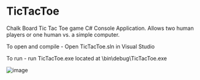 # TicTacToe
Chalk Board Tic Tac Toe game C# Console Application. Allows two human players or one human vs. a simple computer.

To open and compile - Open TicTacToe.sln in Visual Studio

To run - run TicTacToe.exe located at \bin\debug\TicTacToe.exe

![image](https://github.com/TheLoreAxe/TicTacToe/assets/60584054/0415b53d-10e7-4d53-9337-6d94b9451c7f)

